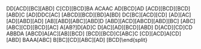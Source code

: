 
DD[ACD][BC][ABD]
C[CD][BCD]BA
ACAAC
AD[BCD]AD
[ACD][BCD][BCD][ABD]C
[AD]DDC[AC]
[ABCD][BCD][BD]A[BD]
DC[BC][ACD][CD]
[AD][AC][AD][ABD][AD]
[AB][ABD][ABC][ABD]D
[ABD][ACD][ABCD][ABD][BC]
[ABC][ABC][CD][BCD][AC]
A[AB?]D[AD]C
D[AC][AD][BCD][ABD]
D[ACD][CD]CD
ABBDA
[ABCD]A[AC][AB][BCD]
[BCD][BCD]C[ABC]C
[CD][ACD]A[CD][ABD]
BAAA[ABC]
B[BC][CD][ABC][AD]
[BCD]\end{split}

